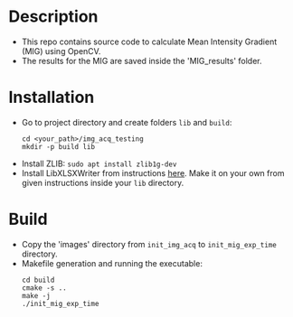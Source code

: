 # Description
- This repo contains source code to calculate Mean Intensity Gradient (MIG) using OpenCV.
- The results for the MIG are saved inside the 'MIG_results' folder.

# Installation
- Go to project directory and create folders `lib` and `build`:
  ```
  cd <your_path>/img_acq_testing
  mkdir -p build lib
  ```
- Install ZLIB: `sudo apt install zlib1g-dev`
- Install LibXLSXWriter from instructions [here](https://libxlsxwriter.github.io/getting_started.html). Make it on your own from given instructions inside your `lib` directory. 

# Build
- Copy the 'images' directory from `init_img_acq` to `init_mig_exp_time` directory.
- Makefile generation and running the executable:
  ```
  cd build
  cmake -s ..
  make -j
  ./init_mig_exp_time
  ```